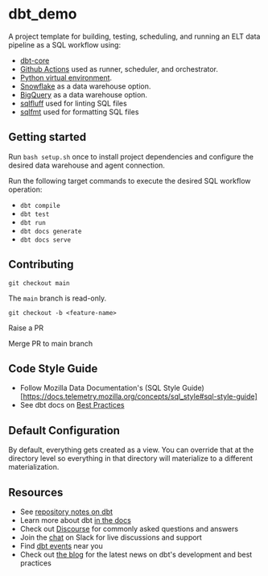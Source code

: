 # dbt_demo

A project template for building, testing, scheduling, and running an ELT data
pipeline as a SQL workflow using:

- [dbt-core](https://github.com/dbt-labs/dbt-core)
- [Github Actions](https://docs.github.com/en/actions) used as runner, scheduler, and orchestrator.
- [Python virtual environment](https://docs.python.org/3/library/venv.html).
- [Snowflake](https://docs.snowflake.com/) as a data warehouse option.
- [BigQuery](https://cloud.google.com/bigquery/docs) as a data warehouse option.
- [sqlfluff](https://sqlfluff.com/) used for linting SQL files
- [sqlfmt](https://sqlfmt.com/) used for formatting SQL files

## Getting started

Run `bash setup.sh` once to install project dependencies and configure the desired data warehouse and agent connection.

Run the following target commands to execute the desired SQL workflow operation:
- `dbt compile`
- `dbt test`
- `dbt run`
- `dbt docs generate`
- `dbt docs serve`

## Contributing

`git checkout main`

The `main` branch is read-only.

`git checkout -b <feature-name>`

Raise a PR

Merge PR to main branch


## Code Style Guide

- Follow Mozilla Data Documentation's (SQL Style Guide)[https://docs.telemetry.mozilla.org/concepts/sql_style#sql-style-guide] 
- See dbt docs on [Best Practices](https://docs.getdbt.com/best-practices)

## Default Configuration

By default, everything gets created as a view. You can override that at the directory level so everything in that directory will materialize to a different materialization.


## Resources

- See [repository notes on dbt](./docs/dbt.md)
- Learn more about dbt [in the docs](https://docs.getdbt.com/docs/introduction)
- Check out [Discourse](https://discourse.getdbt.com/) for commonly asked questions and answers
- Join the [chat](https://community.getdbt.com/) on Slack for live discussions and support
- Find [dbt events](https://events.getdbt.com) near you
- Check out [the blog](https://blog.getdbt.com/) for the latest news on dbt's development and best practices
